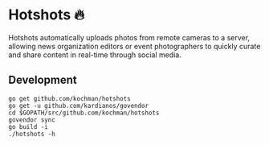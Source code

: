 # Hotshots 🔥

Hotshots automatically uploads photos from remote cameras to a server, allowing news organization editors or event photographers to quickly curate and share content in real-time through social media.

## Development

```
go get github.com/kochman/hotshots
go get -u github.com/kardianos/govendor
cd $GOPATH/src/github.com/kochman/hotshots
govendor sync
go build -i
./hotshots -h
```
